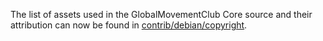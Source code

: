 The list of assets used in the GlobalMovementClub Core source and their attribution can now be found in [contrib/debian/copyright](../contrib/debian/copyright).
